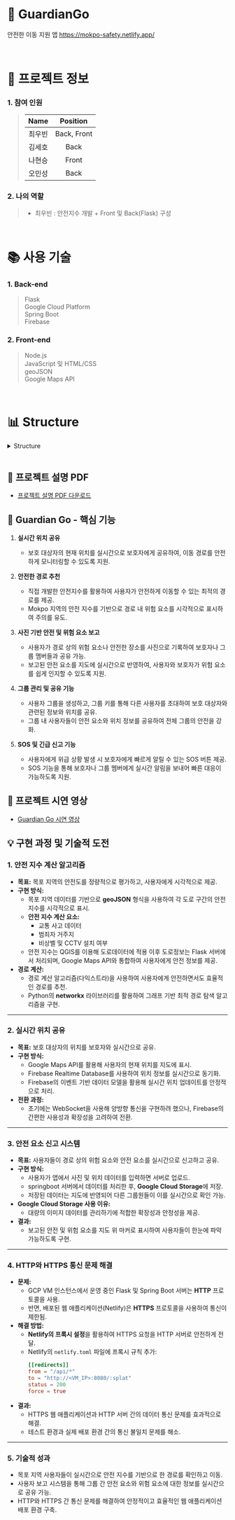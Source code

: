 # 🛫 GuardianGo

안전한 이동 지원 앱
https://mokpo-safety.netlify.app/

<br />

# 📃 프로젝트 정보

### 1. 참여 인원

> |                    Name                    |  Position   |
> | :----------------------------------------: | :---------: |
> | 최우빈 | Back, Front |
> |   김세호   |    Back     |
> |     나현승     |    Front     |
> |    오민성     |    Back     |

### 2. 나의 역할

> - 최우빈 : 안전지수 개발 + Front 및 Back(Flask) 구성

<br />

# 📚 사용 기술

### 1. Back-end

  > Flask  
  > Google Cloud Platform  
  > Spring Boot  
  > Firebase  

### 2. Front-end

  > Node.js  
  > JavaScript 및 HTML/CSS  
  > geoJSON  
  > Google Maps API  

<br />


# 📊 Structure

<details>
<summary>Structure</summary>
<div markdown="1" style="padding-left: 15px;">
<img src="https://github.com/user-attachments/assets/fec94a8e-33a9-416a-8b8e-c660f196722f" />
</div>
</details>

<br />

## 📄 프로젝트 설명 PDF
- [프로젝트 설명 PDF 다운로드](https://github.com/UBIBIK/GuardianGo-HTML/blob/main/GuardianGo%20%EC%86%8C%EA%B0%9C.pdf)

## 🚀 Guardian Go - 핵심 기능

1. **실시간 위치 공유**
   - 보호 대상자의 현재 위치를 실시간으로 보호자에게 공유하여, 이동 경로를 안전하게 모니터링할 수 있도록 지원.

2. **안전한 경로 추천**
   - 직접 개발한 안전지수를 활용하여 사용자가 안전하게 이동할 수 있는 최적의 경로를 제공.
   - Mokpo 지역의 안전 지수를 기반으로 경로 내 위험 요소를 시각적으로 표시하여 주의를 유도.

3. **사진 기반 안전 및 위험 요소 보고**
   - 사용자가 경로 상의 위험 요소나 안전한 장소를 사진으로 기록하여 보호자나 그룹 멤버들과 공유 가능.
   - 보고된 안전 요소를 지도에 실시간으로 반영하여, 사용자와 보호자가 위험 요소를 쉽게 인지할 수 있도록 지원.

4. **그룹 관리 및 공유 기능**
   - 사용자 그룹을 생성하고, 그룹 키를 통해 다른 사용자를 초대하여 보호 대상자와 관련된 정보와 위치를 공유.
   - 그룹 내 사용자들이 안전 요소와 위치 정보를 공유하여 전체 그룹의 안전을 강화.

5. **SOS 및 긴급 신고 기능**
   - 사용자에게 위급 상황 발생 시 보호자에게 빠르게 알릴 수 있는 SOS 버튼 제공.
   - SOS 기능을 통해 보호자나 그룹 멤버에게 실시간 알림을 보내어 빠른 대응이 가능하도록 지원.

## 🎥 프로젝트 시연 영상
- [Guardian Go 시연 영상](https://youtu.be/bBtc1MH-mBA)

## 💡 구현 과정 및 기술적 도전

### 1. **안전 지수 계산 알고리즘**
- **목표:** 목포 지역의 안전도를 정량적으로 평가하고, 사용자에게 시각적으로 제공.
- **구현 방식:**
  - 목포 지역 데이터를 기반으로 **geoJSON** 형식을 사용하여 각 도로 구간의 안전 지수를 시각적으로 표시.
  - **안전 지수 계산 요소:**
    - 교통 사고 데이터
    - 범죄자 거주지
    - 비상벨 및 CCTV 설치 여부
  - 안전 지수는 QGIS를 이용해 도로데이터에 적용 이후 도로정보는 Flask 서버에서 처리되며, Google Maps API와 통합하여 사용자에게 안전 정보를 제공.
- **경로 계산:**
  - 경로 계산 알고리즘(다익스트라)을 사용하여 사용자에게 안전하면서도 효율적인 경로를 추천.
  - Python의 **networkx** 라이브러리를 활용하여 그래프 기반 최적 경로 탐색 알고리즘을 구현.

---

### 2. **실시간 위치 공유**
- **목표:** 보호 대상자의 위치를 보호자와 실시간으로 공유.
- **구현 방식:**
  - Google Maps API를 활용해 사용자의 현재 위치를 지도에 표시.
  - Firebase Realtime Database를 사용하여 위치 정보를 실시간으로 동기화.
  - Firebase의 이벤트 기반 데이터 모델을 활용해 실시간 위치 업데이트를 안정적으로 처리.
- **전환 과정:**
  - 초기에는 WebSocket을 사용해 양방향 통신을 구현하려 했으나, Firebase의 간편한 사용성과 확장성을 고려하여 전환.

---

### 3. **안전 요소 신고 시스템**
- **목표:** 사용자들이 경로 상의 위험 요소와 안전 요소를 실시간으로 신고하고 공유.
- **구현 방식:**
  - 사용자가 앱에서 사진 및 위치 데이터를 입력하면 서버로 업로드.
  - springboot 서버에서 데이터를 처리한 후, **Google Cloud Storage**에 저장.
  - 저장된 데이터는 지도에 반영되어 다른 그룹원들이 이를 실시간으로 확인 가능.
- **Google Cloud Storage 사용 이유:**
  - 대량의 이미지 데이터를 관리하기에 적합한 확장성과 안정성을 제공.
- **결과:**
  - 보고된 안전 및 위험 요소를 지도 위 마커로 표시하여 사용자들이 한눈에 파악 가능하도록 구현.

---

### 4. **HTTP와 HTTPS 통신 문제 해결**
- **문제:** 
  - GCP VM 인스턴스에서 운영 중인 Flask 및 Spring Boot 서버는 **HTTP** 프로토콜을 사용.
  - 반면, 배포된 웹 애플리케이션(Netlify)은 **HTTPS** 프로토콜을 사용하여 통신이 제한됨.
- **해결 방법:**
  - **Netlify의 프록시 설정**을 활용하여 HTTPS 요청을 HTTP 서버로 안전하게 전달.
  - Netlify의 `netlify.toml` 파일에 프록시 규칙 추가:
    ```toml
    [[redirects]]
    from = "/api/*"
    to = "http://<VM_IP>:8080/:splat"
    status = 200
    force = true
    ```
- **결과:** 
  - HTTPS 웹 애플리케이션과 HTTP 서버 간의 데이터 통신 문제를 효과적으로 해결.
  - 테스트 환경과 실제 배포 환경 간의 통신 불일치 문제를 해소.

---

### 5. **기술적 성과**
- 목포 지역 사용자들이 실시간으로 안전 지수를 기반으로 한 경로를 확인하고 이동.
- 사용자 보고 시스템을 통해 그룹 간 안전 요소와 위험 요소에 대한 정보를 실시간으로 공유 가능.
- HTTP와 HTTPS 간 통신 문제를 해결하여 안정적이고 효율적인 웹 애플리케이션 배포 환경 구축.
